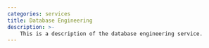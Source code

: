 ```yaml
---
categories: services
title: Database Engineering
description: >-
    This is a description of the database engineering service.
---
```

